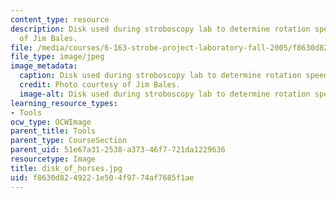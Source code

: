 ```yaml
---
content_type: resource
description: Disk used during stroboscopy lab to determine rotation speed. Photo courtesy
  of Jim Bales.
file: /media/courses/6-163-strobe-project-laboratory-fall-2005/f8630d8249221e504f9774af7685f1ae_disk_of_horses.jpg
file_type: image/jpeg
image_metadata:
  caption: Disk used during stroboscopy lab to determine rotation speed.
  credit: Photo courtesy of Jim Bales.
  image-alt: Disk used during stroboscopy lab to determine rotation speed.
learning_resource_types:
- Tools
ocw_type: OCWImage
parent_title: Tools
parent_type: CourseSection
parent_uid: 51e67a31-2538-a373-46f7-721da1229636
resourcetype: Image
title: disk_of_horses.jpg
uid: f8630d82-4922-1e50-4f97-74af7685f1ae
---
```

